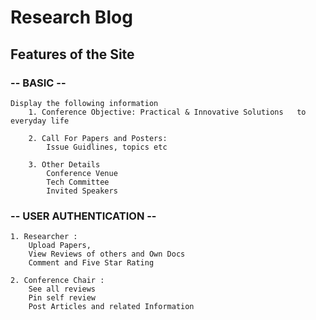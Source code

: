 # Research Blog

## Features of the Site

### -- BASIC --
    Display the following information 
        1. Conference Objective: Practical & Innovative Solutions   to everyday life
        
        2. Call For Papers and Posters:
            Issue Guidlines, topics etc 

        3. Other Details
            Conference Venue 
            Tech Committee
            Invited Speakers
        
### -- USER AUTHENTICATION --

    1. Researcher :
        Upload Papers,
        View Reviews of others and Own Docs
        Comment and Five Star Rating

    2. Conference Chair : 
        See all reviews
        Pin self review
        Post Articles and related Information


